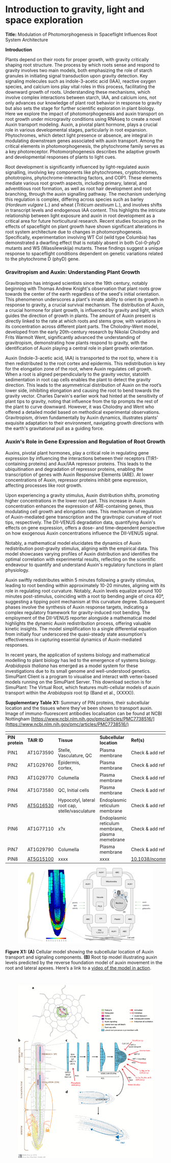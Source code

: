 # Introduction to gravity, light and space exploration

**Title:** Modulation of Photomorphogenesis in Spaceflight Influences Root System Architecture

**Introduction**

Plants depend on their roots for proper growth, with gravity critically shaping root structure. The process by which roots sense and respond to gravity involves two main models, both emphasizing the role of starch granules in initiating signal transduction upon gravity detection. Key signaling molecules such as indole-3-acetic acid (IAA), reactive oxygen species, and calcium ions play vital roles in this process, facilitating the downward growth of roots. Understanding these mechanisms, which involve complex interactions between starch, IAA, and calcium ions, not only advances our knowledge of plant root behavior in response to gravity but also sets the stage for further scientific exploration in plant biology. Here we explore the impact of photomorphogenesis and auxin transport on root growth under microgravity conditions using RNAseq to create a novel Auxin transport modeling. Auxin, a pivotal plant hormone, plays a crucial role in various developmental stages, particularly in root expansion. Phytochromes, which detect light presence or absence, are integral in modulating downstream genes associated with auxin transport. Among the critical elements in photomorphogenesis, the phytochrome family serves as a key photoreceptor. Photomorphogenesis describes the adaptive growth and developmental responses of plants to light cues.

Root development is significantly influenced by light-regulated auxin signalling, involving key components like phytochromes, cryptochromes, phototropins, phytochrome-interacting factors, and COP1. These elements mediate various root growth aspects, including primary, lateral, and adventitious root formation, as well as root hair development and root branching, through the auxin signalling pathway. The mechanism underlying this regulation is complex, differing across species such as barley (_Hordeum vulgare_ L.) and wheat (_Triticum aestivum_ L.), and involves shifts in transcript levels and endogenous IAA content. This highlights the intricate relationship between light exposure and auxin in root development as a critical area for future horticultural research. Recent studies focusing on the effects of spaceflight on plant growth have shown significant alterations in root system architecture due to changes in photomorphogenesis. Specifically, experimentation involving WT Col (wild type Columbia) has demonstrated a dwarfing effect that is notably absent in both Col-0-_phyD_ mutants and WS (Wassilewskija) mutants. These findings suggest a unique response to spaceflight conditions dependent on genetic variations related to the phytochrome D (phyD) gene.



### Gravitropism and Auxin: Understanding Plant Growth

Gravitropism has intrigued scientists since the 19th century, notably beginning with Thomas Andrew Knight's observation that plant roots grow towards the center of the earth regardless of the seed's initial orientation. This phenomenon underscores a plant's innate ability to orient its growth in response to gravity, a crucial survival mechanism. The distribution of Auxin, a crucial hormone for plant growth, is influenced by gravity and light, which guides the direction of growth in plants. The amount of Auxin present is directly linked to the rate at which roots and stems grow, with variations in its concentration across different plant parts. The Cholodny-Went model, developed from the early 20th-century research by Nikolai Cholodny and Frits Warmolt Went, significantly advanced the understanding of gravitropism, demonstrating how plants respond to gravity, with the identification of Auxin playing a central role in plant growth orientation.

Auxin (Indole-3-acetic acid, IAA) is transported to the root tip, where it is then redistributed to the root cortex and epidermis. This redistribution is key for the elongation zone of the root, where Auxin regulates cell growth. When a root is aligned perpendicularly to the gravity vector, statolith sedimentation in root cap cells enables the plant to detect the gravity direction. This leads to the asymmetrical distribution of Auxin on the root’s lower side, inhibiting elongation and causing the root to bend towards the gravity vector. Charles Darwin's earlier work had hinted at the sensitivity of plant tips to gravity, noting that influence from the tip prompts the rest of the plant to curve downward. However, it was Cholodny and Went who offered a detailed model based on methodical experimental observations. Gravitropism, driven fundamentally by Auxin dynamics, illustrates plants' exquisite adaptation to their environment, navigating growth directions with the earth's gravitational pull as a guiding force.

####

### Auxin's Role in Gene Expression and Regulation of Root Growth

Auxins, pivotal plant hormones, play a critical role in regulating gene expression by influencing the interactions between their receptors (TIR1-containing proteins) and Aux/IAA repressor proteins. This leads to the ubiquitination and degradation of repressor proteins, enabling the transcription of genes with Auxin Responsive Elements (ARE). At lower concentrations of Auxin, repressor proteins inhibit gene expression, affecting processes like root growth.

Upon experiencing a gravity stimulus, Auxin distribution shifts, promoting higher concentrations in the lower root part. This increase in Auxin concentration enhances the expression of ARE-containing genes, thus modulating cell growth and elongation rates. This mechanism of regulation of Auxin-mediated gene transcription and the gravitropic curvature of root tips, respectively. The DII-VENUS degradation data, quantifying Auxin's effects on gene expression, offers a dose- and time-dependent perspective on how exogenous Auxin concentrations influence the DII-VENUS signal.

Notably, a mathematical model elucidates the dynamics of Auxin redistribution post-gravity stimulus, aligning with the empirical data. This model showcases varying profiles of Auxin distribution and identifies the optimal correlation with experimental results, reflecting on the scientific endeavour to quantify and understand Auxin's regulatory functions in plant physiology.

Auxin swiftly redistributes within 5 minutes following a gravity stimulus, leading to root bending within approximately 10-20 minutes, aligning with its role in regulating root curvature. Notably, Auxin levels equalize around 100 minutes post-stimulus, coinciding with a root tip bending angle of circa 40°, suggesting a tipping point mechanism at this curvature degree. Subsequent phases involve the synthesis of Auxin response targets, indicating a complex regulatory framework for gravity-induced root bending. The employment of the DII-VENUS reporter alongside a mathematical model highlights the dynamic Auxin redistribution process, offering valuable kinetic insights. The model simplification to a single differential equation from initially four underscored the quasi-steady state assumption's effectiveness in capturing essential dynamics of Auxin-mediated responses.

In recent years, the application of systems biology and mathematical modelling to plant biology has led to the emergence of systems biology. _Arabidopsis thaliana_ has emerged as a model system for these investigations due to its small genome and well-understood genetics.  SimuPlant Client is a program to visualise and interact with vertex-based models running on the SimuPlant Server. This download section is for SimuPlant: The Virtual Root, which features multi-cellular models of auxin transport within the _Arabidopsis_ root tip (Band et al., (XXXX)).



**Supplementary Table X1:** Summary of PIN proteins, their subcellular location and the tissues where they’ve been shown to transport auxin. Image of immuno-fluorescent antibodies localisation can be found at NCBI Nottingham [https://www.ncbi.nlm.nih.gov/pmc/articles/PMC7738516/](https://www.ncbi.nlm.nih.gov/pmc/articles/PMC7738516/)

<table data-header-hidden><thead><tr><th width="134"></th><th width="138"></th><th width="171"></th><th></th><th></th></tr></thead><tbody><tr><td><strong>PIN protein</strong></td><td><strong>TAIR ID</strong></td><td><strong>Tissue</strong></td><td><strong>Subcellular location</strong></td><td><strong>Ref(s)</strong></td></tr><tr><td>PIN1</td><td>AT1G73590</td><td>Stelle, Vasculature, QC</td><td>Plasma membrane</td><td>Check &#x26; add ref</td></tr><tr><td>PIN2</td><td>AT1G29760</td><td>Epidermis, cortex,</td><td>Plasma membrane</td><td>Check &#x26; add ref</td></tr><tr><td>PIN3</td><td>AT1G29770</td><td>Columella</td><td>Plasma membrane</td><td>Check &#x26; add ref</td></tr><tr><td>PIN4</td><td>AT1G73580</td><td>QC, Initial cells</td><td>Plasma membrane</td><td>Check &#x26; add ref</td></tr><tr><td>PIN5</td><td><a href="https://www.arabidopsis.org/servlets/TairObject?type=gene&#x26;id=135612">AT5G16530</a></td><td>Hypocotyl, lateral root cap, stelle/vasculature </td><td>Endoplasmic reticulum membrane</td><td>Check &#x26; add ref</td></tr><tr><td>PIN6</td><td>AT1G77110</td><td>x?x</td><td>Endoplasmic reticulum membrane, plasma memebrane</td><td>Check &#x26; add ref</td></tr><tr><td>PIN7</td><td>AT1G29790</td><td>Columella</td><td>Plasma membrane</td><td>Check &#x26; add ref</td></tr><tr><td>PIN8</td><td><a href="https://www.arabidopsis.org/servlets/TairObject?name=AT5G15100&#x26;type=locus">AT5G15100 </a></td><td>xxxx</td><td>xxxx</td><td><a href="https://dx.doi.org/10.1038%2Fncomms1941">10.1038/ncomms1941</a></td></tr></tbody></table>



<figure><img src=".gitbook/assets/CARA summary 2022 (DRB) (root tip).png" alt=""><figcaption></figcaption></figure>

**Figure X1: (A)** Cellular model showing the subcellular location of Auxin transport and signaling components. **(B)** Root tip model illustrating auxin levels predicted by the reverse foundation model of auxin movement in the root and lateral apexes. Here’s a link to a [video of the model in action](https://www.youtube.com/watch?v=emd6tUy1pBo\&ab\_channel=RichardBarker).



<figure><img src="https://lh7-us.googleusercontent.com/wwQ-wy5MnZ0M7sJyEsmSSlLxJgaRUzBl2uiVSbc6q8Q1tFkDG-l1eCd0fCdCOSLAFYaqF59HPtzwnk1Py4hS5vHCsXv_0kmaxyUu-C3bqdecVOOpoYGVZQMGDrofpgm9Foy-rgKc60JNLrNHzXPC31Ou=s2048" alt=""><figcaption></figcaption></figure>

<figure><img src=".gitbook/assets/image (1) (1).png" alt=""><figcaption></figcaption></figure>

